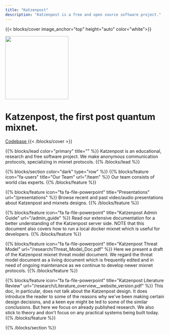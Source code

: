 ```yaml
---
title: "Katzenpost"
description: "Katzenpost is a free and open source software project."
---
```


<!-- Hero -->
{{< blocks/cover image_anchor="top" height="auto" color="white">}}
<div>
    <img src="/images/logo-friendly-mono.svg" height="200">
</div>
<h1 class="display-3 mt-0 mt-md-3">Katzenpost, the first post quantum mixnet.</h1>
<a class="btn btn-lg btn-secondary me-3 mb-4" href="https://github.com/katzenpost/katzenpost">
  Codebase <i class="fab fa-github ms-2 "></i>
</a>
{{< /blocks/cover >}}


{{% blocks/lead color="primary" title="" %}}
Katzenpost is an educational, research and free software project. We make anonymous communication protocols,
specializing in mixnet protocols. 
{{% /blocks/lead %}}

<!-- Triplet Section: Gray -->
{{% blocks/section color="dark" type="row" %}}
{{% blocks/feature icon="fa-users" title="Our Team" url="/team" %}}
Our team consists of world clas experts.
{{% /blocks/feature %}}

{{% blocks/feature icon="fa fa-file-powerpoint" title="Presentations" url="/presentations" %}}
Browse recent and past video/audio presentations about Katzenpost and mixnets designs.
{{% /blocks/feature %}}

{{% blocks/feature icon="fa fa-file-powerpoint" title="Katzenpost Admin Guide" url="/admin_guide" %}}
Read our extensive documentation for a better understanding of the Katzenpost server side.
NOTE that this document also covers how to run a local docker mixnet which is useful for developers.
{{% /blocks/feature %}}

{{% blocks/feature icon="fa fa-file-powerpoint" title="Katzenpost Threat Model" url="/research/Threat_Model_Doc.pdf" %}}
Here we present a draft of the Katzenpost mixnet threat model document.
We regard the threat model document as a living document which is frequently
edited and in need of ongoing maintenance as we continue to develop newer
mixnet protocols.
{{% /blocks/feature %}}

{{% blocks/feature icon="fa fa-file-powerpoint" title="Katzenpost Literature Review" url="/research/Literature_overview__website_version.pdf" %}}
This doc, in particular, does not talk about the Katzenpost design. It does introduce the reader to some of the reasons why we've been making certain design decisions, and a keen eye might be led to some of the similar conclusions. But here we focus on already published research. We also stick to theory and don't focus on any practical systems being built today.
{{% /blocks/feature %}}

{{% /blocks/section %}}
